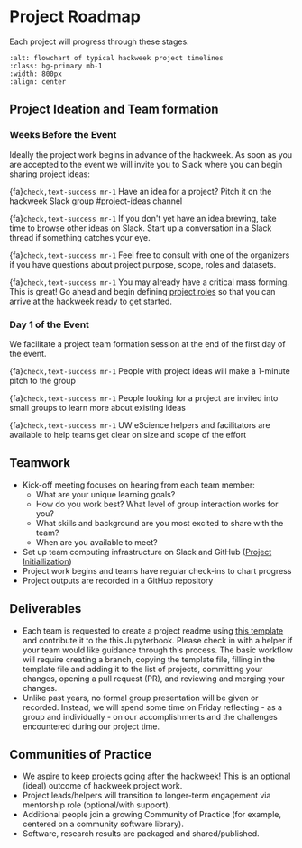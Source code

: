 # Project Roadmap

Each project will progress through these stages: 

```{image} ../img/project-timeline.png
:alt: flowchart of typical hackweek project timelines
:class: bg-primary mb-1
:width: 800px
:align: center
```

## **Project Ideation and Team formation**

### Weeks Before the Event

Ideally the project work begins in advance of the hackweek. As soon as you are accepted to the event we will invite you to Slack where you can begin sharing project ideas:

{fa}`check,text-success mr-1` Have an idea for a project? Pitch it on the hackweek Slack group #project-ideas channel

{fa}`check,text-success mr-1` If you don't yet have an idea brewing, take time to browse other ideas on Slack. Start up a conversation in a Slack thread if something catches your eye.

{fa}`check,text-success mr-1` Feel free to consult with one of the organizers if you have questions about project purpose, scope, roles and datasets.

{fa}`check,text-success mr-1` You may already have a critical mass forming. This is great! Go ahead and begin defining [project roles](project_roles) so that you can arrive at the hackweek ready to get started.

### Day 1 of the Event

We facilitate a project team formation session at the end of the first day of the event.

{fa}`check,text-success mr-1` People with project ideas will make a 1-minute pitch to the group

{fa}`check,text-success mr-1` People looking for a project are invited into small groups to learn more about existing ideas

{fa}`check,text-success mr-1` UW eScience helpers and facilitators are available to help teams get clear on size and scope of the effort

## **Teamwork**

* Kick-off meeting focuses on hearing from each team member:
    * What are your unique learning goals? 
    * How do you work best? What level of group interaction works for you?
    * What skills and background are you most excited to share with the team?
    * When are you available to meet?
* Set up team computing infrastructure on Slack and GitHub ([Project Initiallization](project_initialization)) 
* Project work begins and teams have regular check-ins to chart progress
* Project outputs are recorded in a GitHub repository

## **Deliverables** 

* Each team is requested to create a project readme using [this template](project_readmes/project_readme_template) and contribute it to the this Jupyterbook. Please check in with a helper if your team would like guidance through this process. The basic workflow will require creating a branch, copying the template file, filling in the template file and adding it to the list of projects, committing your changes, opening a pull request (PR), and reviewing and merging your changes.
* Unlike past years, no formal group presentation will be given or recorded. Instead, we will spend some time on Friday reflecting - as a group and individually - on our accomplishments and the challenges encountered during our project time.


## **Communities of Practice**

* We aspire to keep projects going after the hackweek! This is an optional (ideal) outcome of hackweek project work.
* Project leads/helpers will transition to longer-term engagement via mentorship role (optional/with support).
* Additional people join a growing Community of Practice (for example, centered on a community software library).
* Software, research results are packaged and shared/published. 



